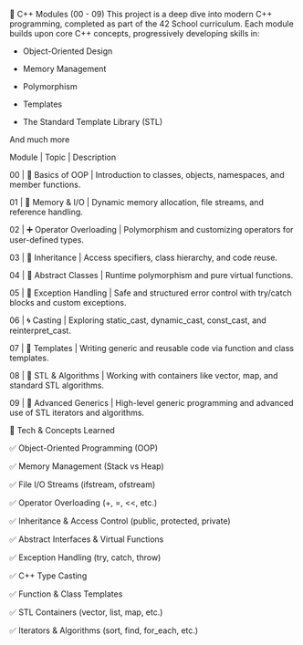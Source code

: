 📘 C++ Modules (00 - 09)
This project is a deep dive into modern C++ programming, completed as part of the 42 School curriculum.
Each module builds upon core C++ concepts, progressively developing skills in:

- Object-Oriented Design

- Memory Management

- Polymorphism

- Templates

- The Standard Template Library (STL)
  
And much more

Module  |   Topic   |  Description

00 |     🧱 Basics of OOP    |  Introduction to classes, objects, namespaces, and member functions.

01 |     📁 Memory & I/O     |  Dynamic memory allocation, file streams, and reference handling.

02 | ➕ Operator Overloading |  Polymorphism and customizing operators for user-defined types.

03 |    🧬 Inheritance       |  Access specifiers, class hierarchy, and code reuse.

04 |   🧩 Abstract Classes   |  Runtime polymorphism and pure virtual functions.

05 |  🚨 Exception Handling  |  Safe and structured error control with try/catch blocks and custom exceptions.

06 |       🌀 Casting        |  Exploring static_cast, dynamic_cast, const_cast, and reinterpret_cast.

07 |     🔣 Templates        |  Writing generic and reusable code via function and class templates.

08 |   🧺 STL & Algorithms   |  Working with containers like vector, map, and standard STL algorithms.

09 |   🧠 Advanced Generics  |  High-level generic programming and advanced use of STL iterators and algorithms.

🎯 Tech & Concepts Learned

✅ Object-Oriented Programming (OOP)

✅ Memory Management (Stack vs Heap)

✅ File I/O Streams (ifstream, ofstream)

✅ Operator Overloading (+, =, <<, etc.)

✅ Inheritance & Access Control (public, protected, private)

✅ Abstract Interfaces & Virtual Functions

✅ Exception Handling (try, catch, throw)

✅ C++ Type Casting

✅ Function & Class Templates

✅ STL Containers (vector, list, map, etc.)

✅ Iterators & Algorithms (sort, find, for_each, etc.)
